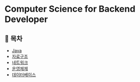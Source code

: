 # Computer Science for Backend Developer

## 📌 목차
- [Java]()
- [자료구조]()
- [네트워크]()
- [운영체제]()
- [데이터베이스]()
